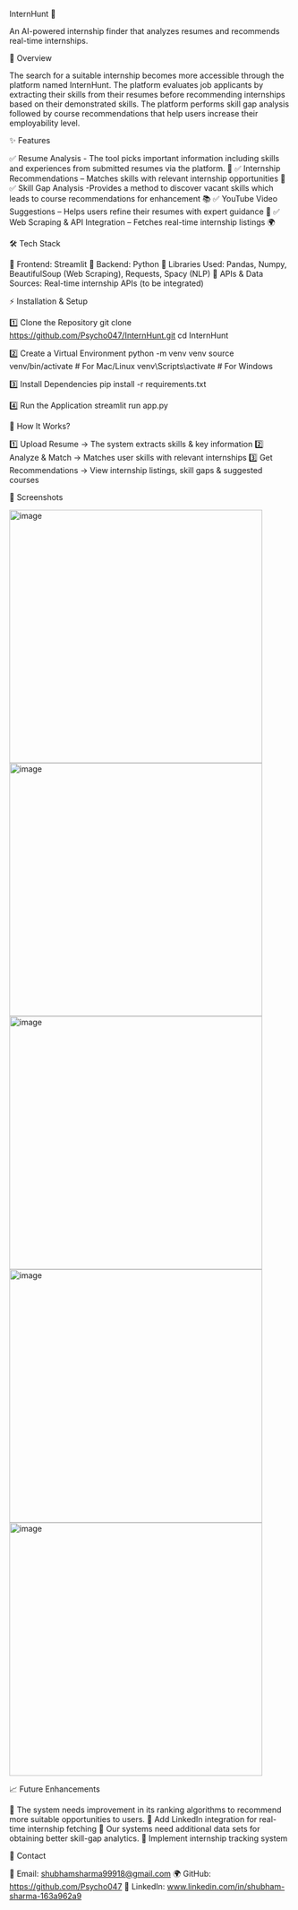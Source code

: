 InternHunt 🚀

An AI-powered internship finder that analyzes resumes and recommends real-time internships.



📌 Overview

The search for a suitable internship becomes more accessible through the platform named InternHunt. The platform evaluates job applicants by extracting their skills from their resumes before recommending internships based on their demonstrated skills. The platform performs skill gap analysis followed by course recommendations that help users increase their employability level.



✨ Features

✅ Resume Analysis - The tool picks important information including skills and experiences from submitted resumes via the platform. 📄
✅ Internship Recommendations – Matches skills with relevant internship opportunities 🎯
✅ Skill Gap Analysis -Provides a method to discover vacant skills which leads to course recommendations for enhancement 📚
✅ YouTube Video Suggestions – Helps users refine their resumes with expert guidance 🎥
✅ Web Scraping & API Integration – Fetches real-time internship listings 🌍



🛠️ Tech Stack

🔹 Frontend: Streamlit
🔹 Backend: Python
🔹 Libraries Used: Pandas, Numpy, BeautifulSoup (Web Scraping), Requests, Spacy (NLP)
🔹 APIs & Data Sources: Real-time internship APIs (to be integrated)



⚡ Installation & Setup

1️⃣ Clone the Repository
git clone https://github.com/Psycho047/InternHunt.git
cd InternHunt

2️⃣ Create a Virtual Environment
python -m venv venv
source venv/bin/activate   # For Mac/Linux
venv\Scripts\activate      # For Windows

3️⃣ Install Dependencies
pip install -r requirements.txt

4️⃣ Run the Application
streamlit run app.py



🚀 How It Works?

1️⃣ Upload Resume → The system extracts skills & key information
2️⃣ Analyze & Match → Matches user skills with relevant internships
3️⃣ Get Recommendations → View internship listings, skill gaps & suggested courses



📸 Screenshots


<img width="452" alt="image" src="https://github.com/user-attachments/assets/60358dbe-7700-4f3f-8dbd-3730544f78e1" />
<img width="452" alt="image" src="https://github.com/user-attachments/assets/2bce4fdb-f422-4d37-b5e5-563f52a6ac3b" />
<img width="452" alt="image" src="https://github.com/user-attachments/assets/9aa11702-2f59-4c9e-a698-1e36a7f8b12a" />
<img width="452" alt="image" src="https://github.com/user-attachments/assets/474508fb-49ad-4920-9788-70ab825fb76d" />
<img width="452" alt="image" src="https://github.com/user-attachments/assets/583c0770-a757-4b1b-af6c-1f6984dbdd9f" />



📈 Future Enhancements

🔹 The system needs improvement in its ranking algorithms to recommend more suitable opportunities to users.
🔹 Add LinkedIn integration for real-time internship fetching
🔹 Our systems need additional data sets for obtaining better skill-gap analytics.
🔹 Implement internship tracking system


📩 Contact

📧 Email: shubhamsharma99918@gmail.com
🌍 GitHub: https://github.com/Psycho047
🔗 LinkedIn: www.linkedin.com/in/shubham-sharma-163a962a9
